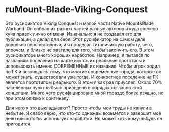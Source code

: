 # ruMount-Blade-Viking-Conquest
Это русификатор Viking Conquest и малой части Native Mount&Blade Warband. Он собран из разных частей разных авторов и куда внесено куча правок лично от меня.
Изначально я не создавал его для публикации, а делал для себя.
Этот русификатор на самом деле довольно перспективный, и я проделал титаничискую работу, чего, впрочем, и близко не хватило для того, чтобы закончить его.
В этом русификаторе много хороших наработок. Например, я пытался по названиям поселений на карте искать их реальные прототипы и использовать именно СОВРЕМЕННЫЕ их названия.
Чтобы игрок ходил по ГК и восхищался тому, что многие современные города, которые он может знать, существовали уже тогда. И конкретное поселение на ГК является прототипом реального.
В этом я как раз приуспел. Около 70% населённых пунктов было приведено в порядок согласно этой концепции.
Много чего русифицировано мной гораздо более изящно, но при этом близко к оригиналу.

Для чего я это выкладывают? Просто чтобы мои труды не канули в небытие. Я слабо верю, что кто-то однажды возьмётся и завершит моё дело или хотя бы использует наработки.
Но может хоть кому-нибудь он пригодится.
